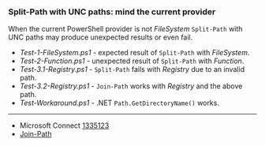 
### Split-Path with UNC paths: mind the current provider

When the current PowerShell provider is not *FileSystem* `Split-Path` with UNC
paths may produce unexpected results or even fail.

- *Test-1-FileSystem.ps1* - expected result of `Split-Path` with *FileSystem*.
- *Test-2-Function.ps1* - unexpected result of `Split-Path` with *Function*.
- *Test-3.1-Registry.ps1* - `Split-Path` fails with *Registry* due to an invalid path.
- *Test-3.2-Registry.ps1* - `Join-Path` works with *Registry* and the above path.
- *Test-Workaround.ps1* - .NET `Path.GetDirectoryName()` works.

---

- Microsoft Connect [1335123](https://connect.microsoft.com/PowerShell/feedback/details/1335123)
- [Join-Path](../Join-Path)
